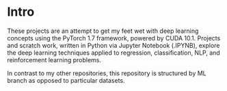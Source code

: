 # Intro
These projects are an attempt to get my feet wet with deep learning concepts using the PyTorch 1.7 framework, powered by CUDA 10.1. Projects and scratch work, written in Python via Jupyter Notebook (.IPYNB), explore the deep learning techniques applied to regression, classification, NLP, and reinforcement learning problems.

In contrast to my other repositories, this repository is structured by ML branch as opposed to particular datasets.
